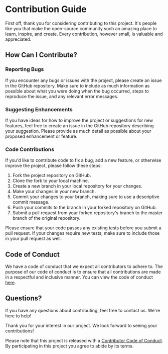 # Contribution Guide

First off, thank you for considering contributing to this project. It's people like you that make the open-source community such an amazing place to learn, inspire, and create. Every contribution, however small, is valuable and appreciated.

## How Can I Contribute?

### Reporting Bugs

If you encounter any bugs or issues with the project, please create an issue in the GitHub repository. Make sure to include as much information as possible about what you were doing when the bug occurred, steps to reproduce the issue, and any relevant error messages. 

### Suggesting Enhancements

If you have ideas for how to improve the project or suggestions for new features, feel free to create an issue in the GitHub repository describing your suggestion. Please provide as much detail as possible about your proposed enhancement or feature.

### Code Contributions

If you'd like to contribute code to fix a bug, add a new feature, or otherwise improve the project, please follow these steps:

1. Fork the project repository on GitHub.
2. Clone the fork to your local machine.
3. Create a new branch in your local repository for your changes.
4. Make your changes in your new branch.
5. Commit your changes to your branch, making sure to use a descriptive commit message.
6. Push your commits to the branch in your forked repository on GitHub.
7. Submit a pull request from your forked repository's branch to the master branch of the original repository.

Please ensure that your code passes any existing tests before you submit a pull request. If your changes require new tests, make sure to include those in your pull request as well.

## Code of Conduct

We have a code of conduct that we expect all contributors to adhere to. The purpose of our code of conduct is to ensure that all contributions are made in a respectful and inclusive manner. You can view the code of conduct [here](CODE_OF_CONDUCT.md).

## Questions?

If you have any questions about contributing, feel free to contact us. We're here to help!

Thank you for your interest in our project. We look forward to seeing your contributions!

Please note that this project is released with a [Contributor Code of Conduct](CODE_OF_CONDUCT.md). By participating in this project you agree to abide by its terms.
